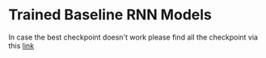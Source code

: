 # Trained Baseline RNN Models
In case the best checkpoint doesn't work please find all the checkpoint via this [link](https://drive.google.com/drive/folders/1TCgUCVF3KmQyd4fLC5DLbrrDt0qn-A7F?usp=sharing)